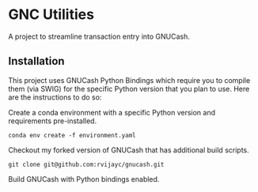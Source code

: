 # GNC Utilities

A project to streamline transaction entry into GNUCash. 

## Installation

This project uses GNUCash Python Bindings which require you to compile them (via SWIG) for the specific Python version that you plan to use. Here are the instructions to do so:

Create a conda environment with a specific Python version and requirements pre-installed.

```shell
conda env create -f environment.yaml
```

Checkout my forked version of GNUCash that has additional build scripts.

```shell
git clone git@github.com:rvijayc/gnucash.git
```

Build GNUCash with Python bindings enabled.



